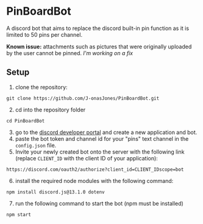 # PinBoardBot
A discord bot that aims to replace the discord built-in pin function as it is limited to 50 pins per channel.


**Known issue:** attachments such as pictures that were originally uploaded by the user cannot be pinned. *I'm working on a fix*


## Setup
1. clone the repository:
   
```
git clone https://github.com/J-onasJones/PinBoardBot.git
```
2. cd into the repository folder
```
cd PinBoardBot
```
3. go to the [discord developer portal](https://discord.com/developers/) and create a new application and bot.
4. paste the bot token and channel id for your "pins" text channel in the `config.json` file.
5. Invite your newly created bot onto the server with the following link (replace `CLIENT_ID` with the client ID of your application):
```
https://discord.com/oauth2/authorize?client_id=CLIENT_IDscope=bot
```
6. install the required node modules with the following command:
```
npm install discord.js@13.1.0 dotenv
```
7. run the following command to start the bot (npm must be installed)
```
npm start
```